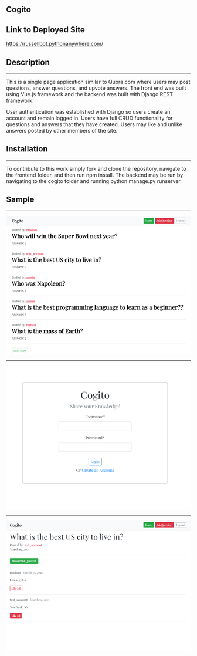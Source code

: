 ## Cogito

## Link to Deployed Site
https://russellbot.pythonanywhere.com/

## Description
******************
This is a single page application similar to Quora.com where users may post questions, answer questions, and upvote answers. The front end was built using Vue.js framework and the backend was built with Django REST framework.

User authentication was established with Django so users create an account and remain logged in. Users have full CRUD functionality for questions and answers that they have created.  Users may like and unlike answers posted by other members of the site. 

## Installation
*********
To contribute to this work simply fork and clone the repository, navigate to the frontend folder, and then run npm install. The backend may be run by navigating to the cogito folder and running python manage.py runserver.

## Sample
******
![Home Page](assets/homepage.png)
******
![Login Page](assets/login.png)
******
![Question Page](assets/question.png)